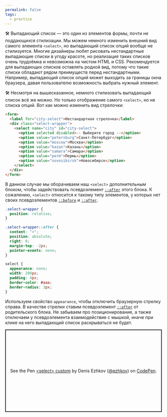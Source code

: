 ```yaml
---
permalink: false
tags:
  - practice
---
```



🛠 Выпадающий список — это один из элементов формы, почти не поддающихся стилизации. Мы можем немного изменить внешний вид самого элемента `<select>`, но выпадающий список опций вообще не стилизуется. Многие дизайнеры любят рисовать нестандартные выпадающие списки в угоду красоте, но реализация таких списков очень трудоёмка и невозможна на чистом HTML и CSS. Рекомендуется для выпадающих списков оставлять родной вид, потому что такие списки обладают рядом преимуществ перед нестандартными. Например, выпадающий список опций может выходить за границы окна браузера, давая пользователю возможность выбрать нужный элемент.

🛠 Несмотря на вышесказанное, немного стилизовать выпадающий список всё же можно. Но только отображение самого `<select>`, но не списка опций. Вот как можно изменить вид стрелочки:

```html
<form>
  <label for="city-select">Нестандартная стрелочка</label>
  <div class="select-wrapper">
    <select name="city" id="city-select">
      <option selected disabled>-- Выберите город --</option>
      <option value="petersburg">Санкт-Петербург</option>
      <option value="moscow">Москва</option>
      <option value="kazan">Казань</option>
      <option value="samara">Самара</option>
      <option value="perm">Пермь</option>
      <option value="novosibirsk">Новосибирск</option>
    </select>
  </div>
</form>
```

В данном случае мы оборачиваем наш `<select>` дополнительным блоком, чтобы задействовать псевдоэлемент [`::after`](/css/doka/after/) этого блока. К сожалению, `<select>` относится к такому типу элементов, у которых нет своих псевдоэлементов [`::before`](/css/doka/before/) и [`::after`](/css/doka/after/).

```css
.select-wrapper {
  position: relative;
}

.select-wrapper::after {
  content: "⬇️";
  position: absolute;
  right: 0;
  margin-top: -2px;
  pointer-events: none;
}

select {
  appearance: none;
  width: 200px;
  padding: 4px;
  border-color: #aaa;
  border-radius: 3px;
}
```

Используем свойство `appearance`, чтобы отключить браузерную стрелку справа. В качестве стрелки ставим псевдоэлемент [`::after`](/css/doka/after/) от родительского блока. Не забываем про позиционирование, а также отключаем у псевдоэлемента взаимодействие с мышкой, иначе при клике на него выпадающий список раскрываться не будет.

<p class="codepen" data-height="265" data-theme-id="dark" data-default-tab="html,result" data-user="ezhkov" data-slug-hash="YzGEKjP" style="height: 265px; box-sizing: border-box; display: flex; align-items: center; justify-content: center; border: 2px solid; margin: 1em 0; padding: 1em;" data-pen-title="&amp;lt;select&amp;gt; custom">
  <span>See the Pen <a href="https://codepen.io/ezhkov/pen/YzGEKjP">
  &lt;select&gt; custom</a> by Denis Ezhkov (<a href="https://codepen.io/ezhkov">@ezhkov</a>)
  on <a href="https://codepen.io">CodePen</a>.</span>
</p>
<script async src="https://cpwebassets.codepen.io/assets/embed/ei.js"></script>
